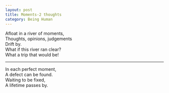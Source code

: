 ```yaml
---
layout: post
title: Moments-2 thoughts
category: Being Human 
---
```


Afloat in a river of moments,  
Thoughts, opinions, judgements  
Drift by.  
What if this river ran clear?  
What a trip that would be!
___
In each perfect moment,  
A defect can be found.  
Waiting to be fixed,  
A lifetime passes by.
